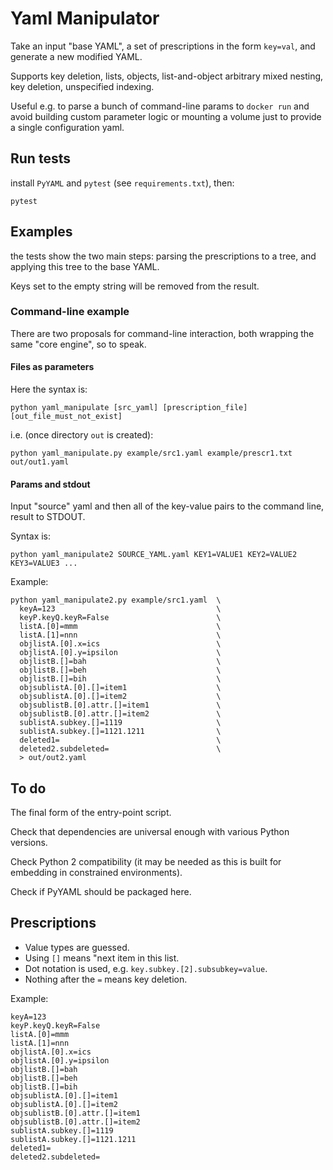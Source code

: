 # Yaml Manipulator

Take an input "base YAML", a set of prescriptions in the form `key=val`,
and generate a new modified YAML.

Supports key deletion, lists, objects, list-and-object arbitrary mixed nesting,
key deletion, unspecified indexing.

Useful e.g. to parse a bunch of command-line params to `docker run` and avoid
building custom parameter logic or mounting a volume just to provide a single
configuration yaml.

## Run tests

install `PyYAML` and `pytest` (see `requirements.txt`), then:
```
pytest
```

## Examples

the tests show the two main steps: parsing the prescriptions to a tree,
and applying this tree to the base YAML.

Keys set to the empty string will be removed from the result.

### Command-line example

There are two proposals for command-line interaction,
both wrapping the same "core engine", so to speak.

#### Files as parameters

Here the syntax is:
```
python yaml_manipulate [src_yaml] [prescription_file] [out_file_must_not_exist]
```

i.e. (once directory `out` is created):
```
python yaml_manipulate.py example/src1.yaml example/prescr1.txt out/out1.yaml
```

#### Params and stdout

Input "source" yaml and then all of the key-value pairs to the command line,
result to STDOUT.

Syntax is:
```
python yaml_manipulate2 SOURCE_YAML.yaml KEY1=VALUE1 KEY2=VALUE2 KEY3=VALUE3 ...
```

Example:
```
python yaml_manipulate2.py example/src1.yaml  \
  keyA=123                                    \
  keyP.keyQ.keyR=False                        \
  listA.[0]=mmm                               \
  listA.[1]=nnn                               \
  objlistA.[0].x=ics                          \
  objlistA.[0].y=ipsilon                      \
  objlistB.[]=bah                             \
  objlistB.[]=beh                             \
  objlistB.[]=bih                             \
  objsublistA.[0].[]=item1                    \
  objsublistA.[0].[]=item2                    \
  objsublistB.[0].attr.[]=item1               \
  objsublistB.[0].attr.[]=item2               \
  sublistA.subkey.[]=1119                     \
  sublistA.subkey.[]=1121.1211                \
  deleted1=                                   \
  deleted2.subdeleted=                        \
  > out/out2.yaml
```

## To do

The final form of the entry-point script.

Check that dependencies are universal enough with various Python versions.

Check Python 2 compatibility (it may be needed as this is built for embedding in constrained environments).

Check if PyYAML should be packaged here.

## Prescriptions

- Value types are guessed.
- Using `[]` means "next item in this list.
- Dot notation is used, e.g. `key.subkey.[2].subsubkey=value`.
- Nothing after the `=` means key deletion.

Example:
```
keyA=123
keyP.keyQ.keyR=False
listA.[0]=mmm
listA.[1]=nnn
objlistA.[0].x=ics
objlistA.[0].y=ipsilon
objlistB.[]=bah
objlistB.[]=beh
objlistB.[]=bih
objsublistA.[0].[]=item1
objsublistA.[0].[]=item2
objsublistB.[0].attr.[]=item1
objsublistB.[0].attr.[]=item2
sublistA.subkey.[]=1119
sublistA.subkey.[]=1121.1211
deleted1=
deleted2.subdeleted=
```
